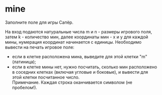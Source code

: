 # mine
Заполните поле для игры Сапёр.

На вход подаются натуральные числа m и n - размеры игрового поля, затем k - количество мин, далее координаты мин - x и y для каждой мины, нумерация координат начинается с единицы. 
Необходимо вывести на печать игровое поле:
- если в клетке расположена мина, выведите для этой клетки "m" (латиница);
- если в клетке мины нет, нужно посчитать, сколько мин расположено в соседних клетках (включая угловые и боковые), и вывести для этой клетки посчитанное число.  
Примечание. Каждая строка оканчивается символом (не пробелом!).
